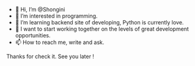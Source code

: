 - 👋 Hi, I’m @Shongini
- 👀 I’m interested in programming.
- 🌱 I’m learning backend site of developing, Python is currently love.
- 💞️ I want to start working together on the levels of great development opportunities.
- 📫 How to reach me, write and ask.

Thanks for check it. See you later !
